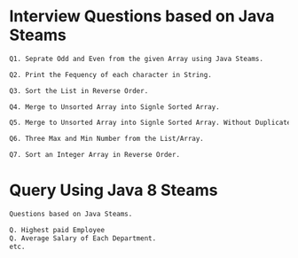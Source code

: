 # Interview Questions based on Java Steams

```diff
Q1. Seprate Odd and Even from the given Array using Java Steams.

Q2. Print the Fequency of each character in String.

Q3. Sort the List in Reverse Order.

Q4. Merge to Unsorted Array into Signle Sorted Array.

Q5. Merge to Unsorted Array into Signle Sorted Array. Without Duplicates.

Q6. Three Max and Min Number from the List/Array.

Q7. Sort an Integer Array in Reverse Order.

```

# Query Using Java 8 Steams
```diff
Questions based on Java Steams.

Q. Highest paid Employee
Q. Average Salary of Each Department.
etc.
```